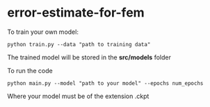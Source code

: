 # error-estimate-for-fem
To train your own model:
```
python train.py --data "path to training data"
```
The trained model will be stored in the **src/models** folder

To run the code 
```
python main.py --model "path to your model" --epochs num_epochs
```
Where your model must be of the extension .ckpt